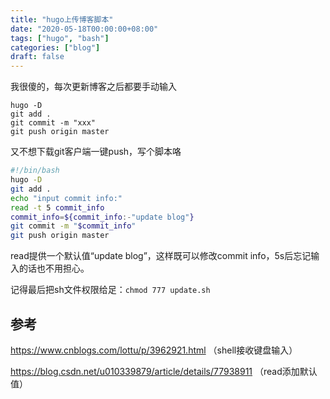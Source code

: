```yaml
---
title: "hugo上传博客脚本"
date: "2020-05-18T00:00:00+08:00"
tags: ["hugo", "bash"]
categories: ["blog"]
draft: false
---
```


我很傻的，每次更新博客之后都要手动输入

```shell
hugo -D
git add .
git commit -m "xxx"
git push origin master
```

又不想下载git客户端一键push，写个脚本咯

```bash
#!/bin/bash
hugo -D
git add .
echo "input commit info:"
read -t 5 commit_info
commit_info=${commit_info:-"update blog"}
git commit -m "$commit_info"
git push origin master
```

read提供一个默认值“update blog”，这样既可以修改commit info，5s后忘记输入的话也不用担心。

记得最后把sh文件权限给足：`chmod 777 update.sh`

## 参考

https://www.cnblogs.com/lottu/p/3962921.html （shell接收键盘输入）

https://blog.csdn.net/u010339879/article/details/77938911 （read添加默认值）